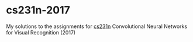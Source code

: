 # cs231n-2017

My solutions to the assignments for [cs231n](http://cs231n.github.io) Convolutional Neural Networks for Visual Recognition (2017)
